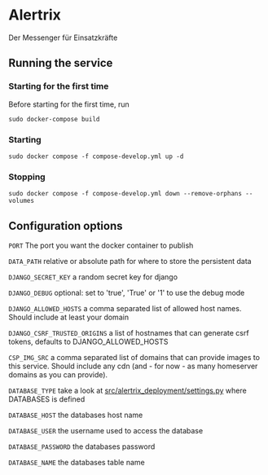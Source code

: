 # Alertrix
Der Messenger für Einsatzkräfte


## Running the service
### Starting for the first time
Before starting for the first time, run
```commandline
sudo docker-compose build
```
### Starting
```commandline
sudo docker compose -f compose-develop.yml up -d
```
### Stopping
```commandline
sudo docker compose -f compose-develop.yml down --remove-orphans --volumes
```


## Configuration options

`PORT`  The port you want the docker container to publish

`DATA_PATH`  relative or absolute path for where to store the persistent data

`DJANGO_SECRET_KEY`  a random secret key for django

`DJANGO_DEBUG`  optional: set to 'true', 'True' or '1' to use the debug mode

`DJANGO_ALLOWED_HOSTS`  a comma separated list of allowed host names. Should include at least your domain

`DJANGO_CSRF_TRUSTED_ORIGINS`  a list of hostnames that can generate csrf tokens, defaults to DJANGO_ALLOWED_HOSTS

`CSP_IMG_SRC`  a comma separated list of domains that can provide images to this service. Should include any cdn (and - for now - as many homeserver domains as you can provide).

`DATABASE_TYPE`  take a look at [src/alertrix_deployment/settings.py](./src/alertrix_deployment/settings.py) where DATABASES is defined

`DATABASE_HOST`  the databases host name

`DATABASE_USER`  the username used to access the database

`DATABASE_PASSWORD`  the databases password

`DATABASE_NAME` the databases table name
